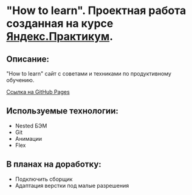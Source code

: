 # "How to learn". Проектная работа созданная на курсе [Яндекс.Практикум](https://praktikum.yandex.ru/).

## Описание: 

"How to learn" сайт с советами и техниками по продуктивному обучению.

[Ссылка на GitHub Pages](https://allxy.github.io/how-to-learn/)

## Используемые технологии: 

* Nested БЭМ
* Git 
* Анимации
* Flex

## В планах на доработку: 

* Подключить сборщик
* Адаптация верстки под малые разрешения 
